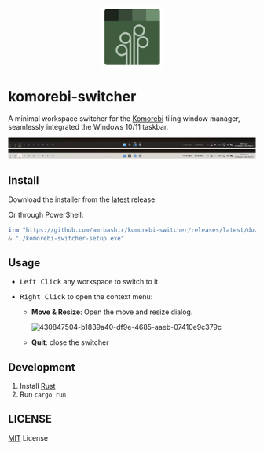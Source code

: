 <p align="center"><img src="./assets/icon.svg" width="125" /></p>

# komorebi-switcher

A minimal workspace switcher for the [Komorebi](https://github.com/LGUG2Z/komorebi/) tiling window manager, seamlessly integrated the Windows 10/11 taskbar.

![Image showcasing komorebi switcher in Windows 11 dark mode](.github/image-1.jpg)
![Image showcasing komorebi switcher in Windows 11 light mode](.github/image-2.jpg)

## Install

Download the installer from the [latest](https://github.com/amrbashir/komorebi-switcher/releases/latest) release.

Or through PowerShell:

```powershell
irm "https://github.com/amrbashir/komorebi-switcher/releases/latest/download/komorebi-switcher-setup.exe" -OutFile "komorebi-switcher-setup.exe"
& "./komorebi-switcher-setup.exe"
```

## Usage

- <kbd>Left Click</kbd> any workspace to switch to it.
- <kbd>Right Click</kbd> to open the context menu:

  - **Move & Resize**: Open the move and resize dialog.

    ![430847504-b1839a40-df9e-4685-aaeb-07410e9c379c](https://github.com/user-attachments/assets/20becf18-7e0c-4b9f-9de6-11ac79ef8408)

  - **Quit**: close the switcher

## Development

1. Install [Rust](https://rustup.rs/)
2. Run `cargo run`

## LICENSE

[MIT](./LICENSE) License
